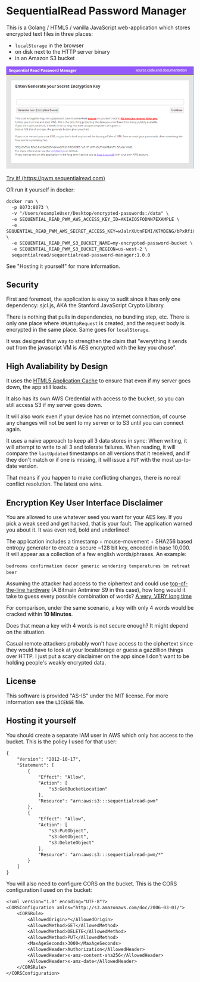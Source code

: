 
# SequentialRead Password Manager


This is a Golang / HTML5  / vanilla JavaScript web-application which stores encrypted text files in three places:

 - `localStorage` in the browser
 - on disk next to the HTTP server binary
 - in an Amazon S3 bucket

![screenshot](screenshot.png)

[Try it! (https://pwm.sequentialread.com) ](https://pwm.sequentialread.com)

OR run it yourself in docker:

```
docker run \
  -p 8073:8073 \
  -v "/Users/exampleUser/Desktop/encrypted-passwords:/data" \
  -e SEQUENTIAL_READ_PWM_AWS_ACCESS_KEY_ID=AKIAIOSFODNN7EXAMPLE \
  -e SEQUENTIAL_READ_PWM_AWS_SECRET_ACCESS_KEY=wJalrXUtnFEMI/K7MDENG/bPxRfiCYEXAMPLEKEY \
  -e SEQUENTIAL_READ_PWM_S3_BUCKET_NAME=my-encrypted-password-bucket \
  -e SEQUENTIAL_READ_PWM_S3_BUCKET_REGION=us-west-2 \
  sequentialread/sequentialread-password-manager:1.0.0
```

See "Hosting it yourself" for more information.

## Security

First and foremost, the application is easy to audit since it has only one dependency: sjcl.js, AKA the Stanford JavaScript Crypto Library.

There is nothing that pulls in dependencies, no bundling step, etc. There is only one place where `XMLHttpRequest` is created, and the request body is encrypted in the same place. Same goes for `localStorage`.

It was designed that way to strengthen the claim that "everything it sends out from the javascript VM is AES encrypted with the key you chose".

## High Avaliability by Design

 It uses the [HTML5 Application Cache](https://webcache.googleusercontent.com/search?q=cache:ih81QOzVxasJ:https://alistapart.com/article/application-cache-is-a-douchebag) to ensure that even if my server goes down, the app still loads.

 It also has its own AWS Credential with access to the bucket, so you can still access S3 if my server goes down.

 It will also work even if your device has no internet connection, of course any changes will not be sent to my server or to S3 until you can connect again.

 It uses a naive approach to keep all 3 data stores in sync: When writing, it will attempt to write to all 3 and tolerate failures. When reading, it will compare the `lastUpdated` timestamps on all versions that it received, and if they don't match or if one is missing, it will issue a `PUT` with the most up-to-date version.

 That means if you happen to make conflicting changes, there is no real conflict resolution. The latest one wins.

## Encryption Key User Interface Disclaimer

You are allowed to use whatever seed you want for your AES key. If you pick a weak seed and get hacked, that is your fault. The application warned you about it. It was even red, bold and underlined!

The application includes a timestamp + mouse-movement + SHA256 based entropy generator to create a secure ~128 bit key, encoded in base 10,000. It will appear as a collection of a few english words/phrases. An example:

`bedrooms confirmation decor generic wondering temperatures bm retreat beer`

Assuming the attacker had access to the ciphertext and could use [top-of-the-line hardware](https://en.bitcoin.it/wiki/Mining_hardware_comparison) (A Bitmain Antminer S9 in this case), how long would it take to guess every possible combination of words? [A very, VERY long time](https://www.wolframalpha.com/input/?i=(10000%5E9)%2F(1.4e%2B13)+seconds+in+years)

For comparison, under the same scenario, a key with only 4 words would be cracked within **10 Minutes**.

Does that mean a key with 4 words is not secure enough? It might depend on the situation.

Casual remote attackers probably won't have access to the ciphertext since they would have to look at your localstorage or guess a gazzillion things over HTTP. I just put a scary disclaimer on the app since I don't want to be holding people's weakly encrypted data.

## License

 This software is provided "AS-IS" under the MIT license. For more information see the `LICENSE` file.

## Hosting it yourself

You should create a separate IAM user in AWS which only has access to the bucket. This is the policy I used for that user:

```
{
    "Version": "2012-10-17",
    "Statement": [
        {
            "Effect": "Allow",
            "Action": [
                "s3:GetBucketLocation"
            ],
            "Resource": "arn:aws:s3:::sequentialread-pwm"
        },
        {
            "Effect": "Allow",
            "Action": [
                "s3:PutObject",
                "s3:GetObject",
                "s3:DeleteObject"
            ],
            "Resource": "arn:aws:s3:::sequentialread-pwm/*"
        }
    ]
}
```

You will also need to configure CORS on the bucket. This is the CORS configuration I used on the bucket:

```
<?xml version="1.0" encoding="UTF-8"?>
<CORSConfiguration xmlns="http://s3.amazonaws.com/doc/2006-03-01/">
    <CORSRule>
        <AllowedOrigin>*</AllowedOrigin>
        <AllowedMethod>GET</AllowedMethod>
        <AllowedMethod>DELETE</AllowedMethod>
        <AllowedMethod>PUT</AllowedMethod>
        <MaxAgeSeconds>3000</MaxAgeSeconds>
        <AllowedHeader>Authorization</AllowedHeader>
        <AllowedHeader>x-amz-content-sha256</AllowedHeader>
        <AllowedHeader>x-amz-date</AllowedHeader>
    </CORSRule>
</CORSConfiguration>
```
